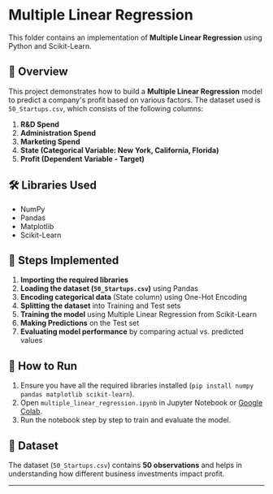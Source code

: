 # Multiple Linear Regression

This folder contains an implementation of **Multiple Linear Regression** using Python and Scikit-Learn.

## 📌 Overview
This project demonstrates how to build a **Multiple Linear Regression** model to predict a company's profit based on various factors. The dataset used is `50_Startups.csv`, which consists of the following columns:
1. **R&D Spend**  
2. **Administration Spend**  
3. **Marketing Spend**  
4. **State (Categorical Variable: New York, California, Florida)**  
5. **Profit (Dependent Variable - Target)**  

## 🛠 Libraries Used
- NumPy  
- Pandas  
- Matplotlib  
- Scikit-Learn  

## 🔧 Steps Implemented
1. **Importing the required libraries**
2. **Loading the dataset (`50_Startups.csv`)** using Pandas  
3. **Encoding categorical data** (State column) using One-Hot Encoding  
4. **Splitting the dataset** into Training and Test sets  
5. **Training the model** using Multiple Linear Regression from Scikit-Learn  
6. **Making Predictions** on the Test set  
7. **Evaluating model performance** by comparing actual vs. predicted values  

## 🚀 How to Run
1. Ensure you have all the required libraries installed (`pip install numpy pandas matplotlib scikit-learn`).
2. Open `multiple_linear_regression.ipynb` in Jupyter Notebook or [Google Colab](your-colab-link).
3. Run the notebook step by step to train and evaluate the model.

## 📂 Dataset
The dataset (`50_Startups.csv`) contains **50 observations** and helps in understanding how different business investments impact profit.

---
